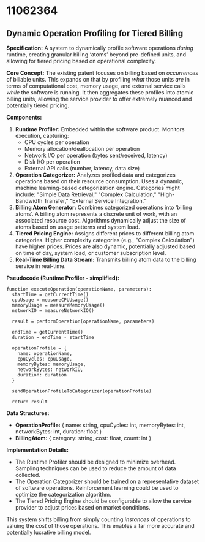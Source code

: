 # 11062364

## Dynamic Operation Profiling for Tiered Billing

**Specification:** A system to dynamically profile software operations *during* runtime, creating granular billing ‘atoms’ beyond pre-defined units, and allowing for tiered pricing based on operational complexity.

**Core Concept:**  The existing patent focuses on billing based on *occurrences* of billable units. This expands on that by profiling *what* those units *are* in terms of computational cost, memory usage, and external service calls *while* the software is running.  It then aggregates these profiles into atomic billing units, allowing the service provider to offer extremely nuanced and potentially tiered pricing.

**Components:**

1.  **Runtime Profiler:** Embedded within the software product.  Monitors execution, capturing:
    *   CPU cycles per operation
    *   Memory allocation/deallocation per operation
    *   Network I/O per operation (bytes sent/received, latency)
    *   Disk I/O per operation
    *   External API calls (number, latency, data size)
2.  **Operation Categorizer:**  Analyzes profiled data and categorizes operations based on their resource consumption. Uses a dynamic, machine learning-based categorization engine.  Categories might include: "Simple Data Retrieval," "Complex Calculation," "High-Bandwidth Transfer," "External Service Integration."
3.  **Billing Atom Generator:**  Combines categorized operations into ‘billing atoms’.  A billing atom represents a discrete unit of work, with an associated resource cost.  Algorithms dynamically adjust the size of atoms based on usage patterns and system load.
4.  **Tiered Pricing Engine:** Assigns different prices to different billing atom categories.  Higher complexity categories (e.g., "Complex Calculation") have higher prices. Prices are also dynamic, potentially adjusted based on time of day, system load, or customer subscription level.
5.  **Real-Time Billing Data Stream:** Transmits billing atom data to the billing service in real-time.

**Pseudocode (Runtime Profiler - simplified):**

```
function executeOperation(operationName, parameters):
  startTime = getCurrentTime()
  cpuUsage = measureCPUUsage()
  memoryUsage = measureMemoryUsage()
  networkIO = measureNetworkIO()

  result = performOperation(operationName, parameters)

  endTime = getCurrentTime()
  duration = endTime - startTime

  operationProfile = {
    name: operationName,
    cpuCycles: cpuUsage,
    memoryBytes: memoryUsage,
    networkBytes: networkIO,
    duration: duration
  }

  sendOperationProfileToCategorizer(operationProfile)

  return result
```

**Data Structures:**

*   **OperationProfile:**  { name: string, cpuCycles: int, memoryBytes: int, networkBytes: int, duration: float }
*   **BillingAtom:** { category: string, cost: float, count: int }

**Implementation Details:**

*   The Runtime Profiler should be designed to minimize overhead.  Sampling techniques can be used to reduce the amount of data collected.
*   The Operation Categorizer should be trained on a representative dataset of software operations.  Reinforcement learning could be used to optimize the categorization algorithm.
*   The Tiered Pricing Engine should be configurable to allow the service provider to adjust prices based on market conditions.



This system shifts billing from simply counting *instances* of operations to valuing the *cost* of those operations. This enables a far more accurate and potentially lucrative billing model.